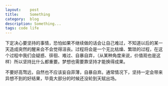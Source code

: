 ```yaml
---
layout:    post
title:     Something
category:  blog
description: Something...
tags: code life
---
```

下定决心要坚持的事情，恐怕如果不继续做的话会让自己难过，不知道以后的某一天造成突然的醒来会不会觉得沮丧。过程将会是一个无比枯燥、繁琐的过程，在这个过程中我们会疑惑、徘徊、难过、自暴自弃，（从某种角度来说，价值观也是这样）所以坚持比什么都重要。梦想也需要靠坚持才能换得成果。

不要好高骛远，自然也不应该妄自菲薄，自暴自弃。通常情况下，坚持一定会带来异想不到的好结果，毕竟大部分的时候还没轮到天赋出场。